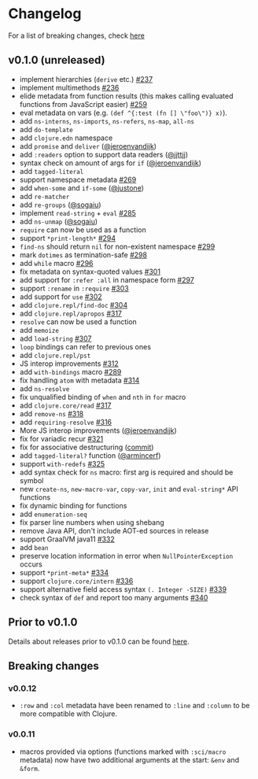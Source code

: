 # Changelog

For a list of breaking changes, check [here](#breaking-changes)

## v0.1.0 (unreleased)

- implement hierarchies (`derive` etc.) [#237](https://github.com/borkdude/babashka/issues/237)
- implement multimethods [#236](https://github.com/borkdude/babashka/issues/236)
- elide metadata from function results (this makes calling evaluated functions
  from JavaScript easier) [#259](https://github.com/borkdude/babashka/issues/259)
- eval metadata on vars (e.g. `(def ^{:test (fn [] \"foo\")} x)`).
- add `ns-interns`, `ns-imports`, `ns-refers`, `ns-map`, `all-ns`
- add `do-template`
- add `clojure.edn` namespace
- add `promise` and `deliver` ([@jeroenvandijk](https://github.com/jeroenvandijk))
- add `:readers` option to support data readers ([@jjttjj](https://github.com/jjttjj))
- syntax check on amount of args for `if` ([@jeroenvandijk](https://github.com/jeroenvandijk))
- add `tagged-literal`
- support namespace metadata [#269](https://github.com/borkdude/babashka/issues/269)
- add `when-some` and `if-some` ([@justone](https://github.com/justone))
- add `re-matcher`
- add `re-groups` ([@sogaiu](https://github.com/sogaiu))
- implement `read-string` + `eval` [#285](https://github.com/borkdude/babashka/issues/285)
- add `ns-unmap` ([@sogaiu](https://github.com/sogaiu))
- `require` can now be used as a function
- support `*print-length*` [#294](https://github.com/borkdude/babashka/issues/294)
- `find-ns` should return `nil` for non-existent namespace [#299](https://github.com/borkdude/babashka/issues/299)
- mark `dotimes` as termination-safe [#298](https://github.com/borkdude/babashka/issues/298)
- add `while` macro [#296](https://github.com/borkdude/babashka/issues/296)
- fix metadata on syntax-quoted values [#301](https://github.com/borkdude/babashka/issues/301)
- add support for `:refer :all` in namespace form [#297](https://github.com/borkdude/babashka/issues/297)
- support `:rename` in `:require` [#303](https://github.com/borkdude/babashka/issues/303)
- add support for `use` [#302](https://github.com/borkdude/babashka/issues/302)
- add `clojure.repl/find-doc` [#304](https://github.com/borkdude/babashka/issues/304)
- add `clojure.repl/apropos` [#317](https://github.com/borkdude/babashka/issues/317)
- `resolve` can now be used a function
- add `memoize`
- add `load-string` [#307](https://github.com/borkdude/babashka/issues/307)
- `loop` bindings can refer to previous ones
- add `clojure.repl/pst`
- JS interop improvements [#312](https://github.com/borkdude/babashka/issues/312)
- add `with-bindings` macro [#289](https://github.com/borkdude/babashka/issues/289)
- fix handling `atom` with metadata [#314](https://github.com/borkdude/babashka/issues/314)
- add `ns-resolve`
- fix unqualified binding of `when` and `nth` in `for` macro
- add `clojure.core/read` [#317](https://github.com/borkdude/babashka/issues/317)
- add `remove-ns` [#318](https://github.com/borkdude/babashka/issues/318)
- add `requiring-resolve` [#316](https://github.com/borkdude/babashka/issues/316)
- More JS interop improvements ([@jeroenvandijk](https://github.com/jeroenvandijk))
- fix for variadic recur [#321](https://github.com/borkdude/babashka/issues/321)
- fix for associative destructuring ([commit](https://github.com/borkdude/sci/commit/438ec15798f319f232d789b74b04ac25f15d540b))
- add `tagged-literal?` function ([@armincerf](https://github.com/armincerf))
- support `with-redefs` [#325](https://github.com/borkdude/babashka/issues/325)
- add syntax check for `ns` macro: first arg is required and should be symbol
- new `create-ns`, `new-macro-var`, `copy-var`, `init` and `eval-string*` API functions
- fix dynamic binding for functions
- add `enumeration-seq`
- fix parser line numbers when using shebang
- remove Java API, don't include AOT-ed sources in release
- support GraalVM java11 [#332](https://github.com/borkdude/babashka/issues/332)
- add `bean`
- preserve location information in error when `NullPointerException` occurs
- support `*print-meta*` [#334](https://github.com/borkdude/babashka/issues/334)
- support `clojure.core/intern` [#336](https://github.com/borkdude/babashka/issues/336)
- support alternative field access syntax `(. Integer -SIZE)` [#339](https://github.com/borkdude/babashka/issues/339)
- check syntax of `def` and report too many arguments [#340](https://github.com/borkdude/babashka/issues/340)

## Prior to v0.1.0

Details about releases prior to v0.1.0 can be found
[here](https://github.com/borkdude/sci/releases).

## Breaking changes

### v0.0.12

- `:row` and `:col` metadata have been renamed to `:line` and `:column` to be
  more compatible with Clojure.

### v0.0.11

- macros provided via options (functions marked with `:sci/macro` metadata) now
  have two additional arguments at the start: `&env` and `&form`.

